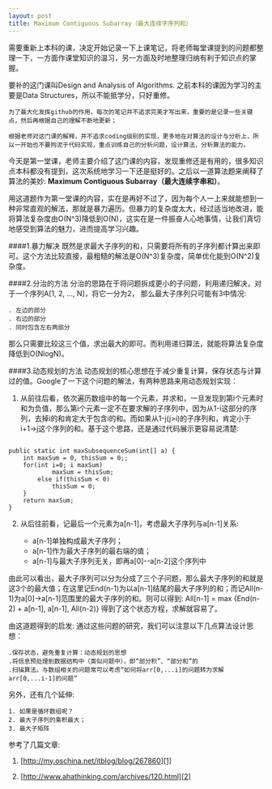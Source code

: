 ```yaml
---
layout: post
title: Maximum Contiguous Subarray（最大连续字序列和）
---
```



需要重新上本科的课，决定开始记录一下上课笔记，将老师每堂课提到的问题都整理一下，一方面作课堂知识的温习，另一方面及时地整理归纳有利于知识点的掌握。

要补的这门课叫Design and Analysis of Algorithms. 之前本科的课因为学习的主要是Data Structures，所以不能抵学分，只好重修。

	为了最大化发挥github的作用，每次的笔记并不追求完美才写出来，重要的是记录一些关键点，然后再根据自己的理解不断地更新；
    
	根据老师对这门课的解释，并不追求coding级别的实现，更多地在对算法的设计与分析上，所以一开始也不要拘泥于代码实现，重点训练自己的分析问题，设计算法，分析算法的能力。

今天是第一堂课，老师主要介绍了这门课的内容，发现重修还是有用的，很多知识点本科都没有提到，这次系统地学习一下还是挺好的。之后以一道算法题来阐释了算法的美妙: **Maximum Contiguous Subarray（最大连续字串和）**。

用这道题作为第一堂课的内容，实在是再好不过了，因为每个人一上来就能想到一种非常直观的解法，那就是暴力遍历。但暴力的复杂度太大，经过适当地改进，能将算法复杂度由O(N^3)降低到O(N)，这实在是一件振奋人心地事情，让我们真切地感受到算法的魅力，进而提高学习兴趣。

####1.暴力解决
既然是求最大子序列的和，只需要将所有的子序列都计算出来即可。这个方法比较直接，最粗糙的解法是O(N^3)复杂度，简单优化能到O(N^2)复杂度。

####2.分治的方法
分治的思路在于将问题拆成更小的子问题，利用递归解决，对于一个序列A[1, 2, ..., N]，将它一分为2， 那么最大子序列只可能有3中情况:

    . 左边的部分
    . 右边的部分
    . 同时包含左右两部分
    
那么只需要比较这三个值，求出最大的即可。而利用递归算法，就能将算法复杂度降低到O(NlogN)。

####3.动态规划的方法
动态规划的核心思想在于减少重复计算，保存状态与计算过的值。Google了一下这个问题的解法，有两种思路来用动态规划实现：

1. 从前往后看，依次遍历数组中的每一个元素，并求和，一旦发现到第i个元素时和为负值，那么第i个元素一定不在要求解的子序列中，因为从1-i这部分的序列，去掉i的和肯定大于包含i的和。而如果从1-j(j>i)的子序列和，肯定小于i+1→j这个序列的和。基于这个思路，还是通过代码展示更容易说清楚:

<pre><code>
public static int maxSubsequenceSum(int[] a) {
    int maxSum = 0, thisSum = 0;;
    for(int i=0; i<a.length; i++) {
        thisSum += a[i];
        if(thisSum > maxSum)
            maxSum = thisSum;
        else if(thisSum < 0)
            thisSum = 0;
    }
    return maxSum;
}
</code></pre>

2. 从后往前看，记最后一个元素为a[n-1]，考虑最大子序列与a[n-1]关系:

    *  a[n-1]单独构成最大子序列；
    *  a[n-1]作为最大子序列的最右端的值；
    *  a[n-1]与最大子序列无关，即再a[0]--a[n-2]这个序列中
    
由此可以看出，最大子序列可以分为分成了三个子问题，那么最大子序列的和就是这3个的最大值；在这里记End(n-1)为以a[n-1]结尾的最大子序列的和；而记All(n-1)为a[0]->a[n-1]范围里的最大子序列的和。则可以得到:
All[n-1] = max {End(n-2) + a[n-1], a[n-1], All(n-2)}
得到了这个状态方程，求解就容易了。

由这道题得到的启发:
通过这些问题的研究，我们可以注意以下几点算法设计思想：

    .保存状态，避免重复计算：动态规划的思想
    .将信息预处理到数据结构中（类似问题中），即“部分积”、“部分和”的
    .扫描算法。与数组相关的问题常可以考虑“如何将arr[0,...i]的问题转为求解arr[0,...i-1]的问题”
    
另外，还有几个延伸:


	1. 如果是循环数组呢？
	2. 最大子序列的乘积最大；
	3. 最大子矩阵
	
	
参考了几篇文章:

1. [http://my.oschina.net/itblog/blog/267860][1]

2. [http://www.ahathinking.com/archives/120.html][2]

[1]: http://my.oschina.net/itblog/blog/267860
[2]: http://www.ahathinking.com/archives/120.html